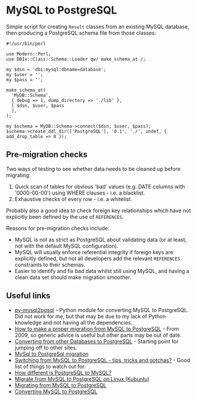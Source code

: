 MySQL to PostgreSQL
===================

Simple script for creating `Result` classes from an existing MySQL database, then producing a PostgreSQL schema file from those classes:

```
#!/usr/bin/perl

use Modern::Perl;
use DBIx::Class::Schema::Loader qw/ make_schema_at /;

my $dsn = 'dbi:mysql:dbname=database';
my $user = '';
my $pass = '';

make_schema_at(
  'MyDB::Schema',
  { debug => 1, dump_directory => './lib' },
  [ $dsn, $user, $pass
  ],
);

my $schema = MyDB::Schema->connect($dsn, $user, $pass);
$schema->create_ddl_dir(['PostgreSQL'], '0.1', './', undef, { add_drop_table => 0 });
```

Pre-migration checks
--------------------

Two ways of testing to see whether data needs to be cleaned up before migrating:

 1. Quick scan of tables for obvious 'bad' values (e.g. DATE columns with '0000-00-00') using WHERE clauses - i.e. a blacklist.
 2. Exhaustive checks of every row - i.e. a whitelist.

Probably also a good idea to check foreign key relationships which have not explicitly been defined by the use of `REFERENCES`.

Reasons for pre-migration checks include:

  * MySQL is not as strict as PostgreSQL about validating data (or at least, not with the default MySQL configuration).
  * MySQL will usually enforce referential integrity if foreign keys are explicitly defined, but not all developers add the relevant `REFERENCES` constraints to their schemas.
 * Easier to identify and fix bad data whilst still using MySQL, and having a clean data set should make migration smoother.

Useful links
------------

 * [py-mysql2pgsql](https://github.com/philipsoutham/py-mysql2pgsql) - Python module for converting MySQL to PostgreSQL. Did not work for me, but that may be due to my lack of Python knowledge and not having all the dependencies.
 * [How to make a proper migration from MySQL to PostgreSQL](http://wiki.postgresql.org/wiki/How_to_make_a_proper_migration_from_MySQL_to_PostgreSQL) - From 2009, so generic advice is useful but other parts may be out of date.
 * [Converting from other Databases to PostgreSQL](http://wiki.postgresql.org/wiki/Converting_from_other_Databases_to_PostgreSQL) - Starting point for jumping off to other sites.
 * [MySql to PostgreSql migration](http://stackoverflow.com/questions/4756825/mysql-to-postgresql-migration)
 * [Switching from MySQL to PostgreSQL - tips, tricks and gotchas?](http://stackoverflow.com/questions/772111/switching-from-mysql-to-postgresql-tips-tricks-and-gotchas) - Good list of things to watch out for.
 * [How different is PostgreSQL to MySQL?](http://stackoverflow.com/questions/724867/how-different-is-postgresql-to-mysql)
 * [Migrate from MySQL to PostgreSQL on Linux (Kubuntu)](http://stackoverflow.com/questions/2831009/migrate-from-mysql-to-postgresql-on-linux-kubuntu/2831517)
 * [Migrating from MySQL to PostgreSQL](http://www.xach.com/aolserver/mysql-to-postgresql.html)
 * [Converting MySQL to PostgreSQL](http://en.wikibooks.org/wiki/Converting_MySQL_to_PostgreSQL)


